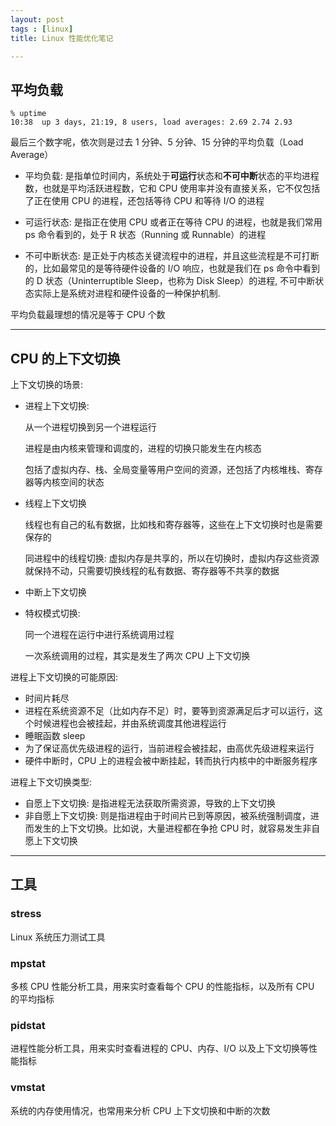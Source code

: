 ```yaml
---
layout: post
tags : [linux]
title: Linux 性能优化笔记

---
```



## 平均负载

```
% uptime
10:38  up 3 days, 21:19, 8 users, load averages: 2.69 2.74 2.93
```

最后三个数字呢，依次则是过去 1 分钟、5 分钟、15 分钟的平均负载（Load Average）

* 平均负载: 是指单位时间内，系统处于**可运行**状态和**不可中断**状态的平均进程数，也就是平均活跃进程数，它和 CPU 使用率并没有直接关系，它不仅包括了正在使用 CPU 的进程，还包括等待 CPU 和等待 I/O 的进程

* 可运行状态: 是指正在使用 CPU 或者正在等待 CPU 的进程，也就是我们常用 ps 命令看到的，处于 R 状态（Running 或 Runnable）的进程
* 不可中断状态: 是正处于内核态关键流程中的进程，并且这些流程是不可打断的，比如最常见的是等待硬件设备的 I/O 响应，也就是我们在 ps 命令中看到的 D 状态（Uninterruptible Sleep，也称为 Disk Sleep）的进程, 不可中断状态实际上是系统对进程和硬件设备的一种保护机制.

平均负载最理想的情况是等于 CPU 个数

----

## CPU 的上下文切换

上下文切换的场景:

* 进程上下文切换:

  从一个进程切换到另一个进程运行

  进程是由内核来管理和调度的，进程的切换只能发生在内核态

  包括了虚拟内存、栈、全局变量等用户空间的资源，还包括了内核堆栈、寄存器等内核空间的状态

* 线程上下文切换

  线程也有自己的私有数据，比如栈和寄存器等，这些在上下文切换时也是需要保存的

  同进程中的线程切换: 虚拟内存是共享的，所以在切换时，虚拟内存这些资源就保持不动，只需要切换线程的私有数据、寄存器等不共享的数据

* 中断上下文切换

* 特权模式切换:

  同一个进程在运行中进行系统调用过程

  一次系统调用的过程，其实是发生了两次 CPU 上下文切换


进程上下文切换的可能原因:

* 时间片耗尽
* 进程在系统资源不足（比如内存不足）时，要等到资源满足后才可以运行，这个时候进程也会被挂起，并由系统调度其他进程运行
* 睡眠函数 sleep
* 为了保证高优先级进程的运行，当前进程会被挂起，由高优先级进程来运行
* 硬件中断时，CPU 上的进程会被中断挂起，转而执行内核中的中断服务程序


进程上下文切换类型:

* 自愿上下文切换: 是指进程无法获取所需资源，导致的上下文切换
* 非自愿上下文切换: 则是指进程由于时间片已到等原因，被系统强制调度，进而发生的上下文切换。比如说，大量进程都在争抢 CPU 时，就容易发生非自愿上下文切换



---

## 工具

### stress

 Linux 系统压力测试工具

### mpstat

多核 CPU 性能分析工具，用来实时查看每个 CPU 的性能指标，以及所有 CPU 的平均指标

### pidstat

进程性能分析工具，用来实时查看进程的 CPU、内存、I/O 以及上下文切换等性能指标

### vmstat

系统的内存使用情况，也常用来分析 CPU 上下文切换和中断的次数
